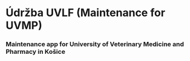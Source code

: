 # Údržba UVLF (Maintenance for UVMP)
### Maintenance app for University of Veterinary Medicine and Pharmacy in Košice


